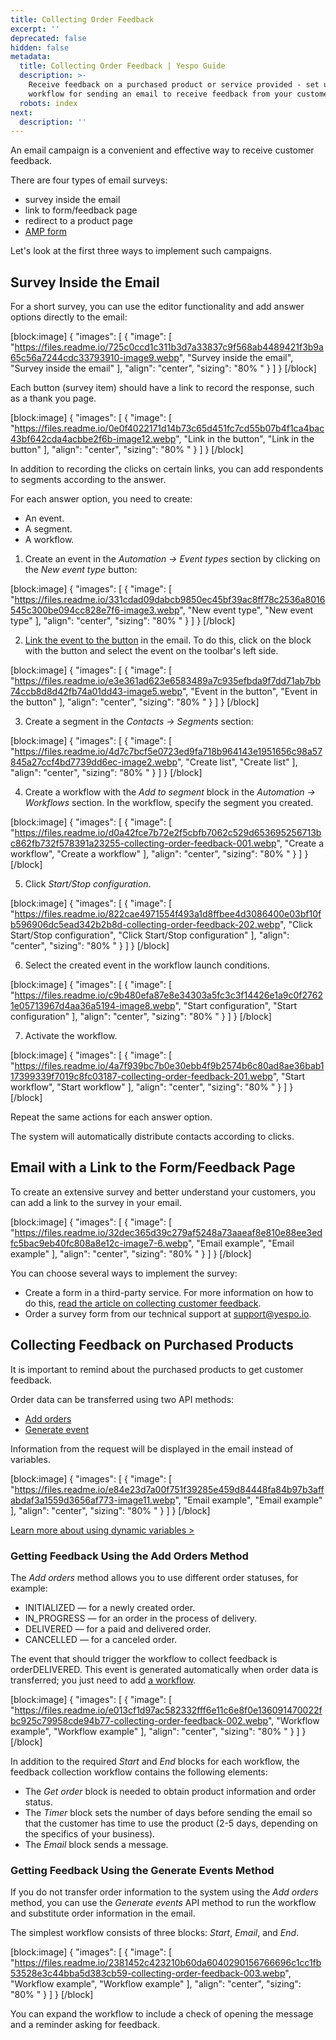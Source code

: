 ```yaml
---
title: Collecting Order Feedback
excerpt: ''
deprecated: false
hidden: false
metadata:
  title: Collecting Order Feedback | Yespo Guide
  description: >-
    Receive feedback on a purchased product or service provided - set up a
    workflow for sending an email to receive feedback from your customers.
  robots: index
next:
  description: ''
---
```

An email campaign is a convenient and effective way to receive customer feedback.

There are four types of email surveys:

- survey inside the email
- link to form/feedback page 
- redirect to a product page
- [AMP form](https://docs.yespo.io/docs/how-create-amp-form)

Let's look at the first three ways to implement such campaigns.

## Survey Inside the Email

For a short survey, you can use the editor functionality and add answer options directly to the email:

[block:image]
{
  "images": [
    {
      "image": [
        "https://files.readme.io/725c0ccd1c311b3d7a33837c9f568ab4489421f3b9a65c56a7244cdc33793910-image9.webp",
        "Survey inside the email",
        "Survey inside the email"
      ],
      "align": "center",
      "sizing": "80% "
    }
  ]
}
[/block]


Each button (survey item) should have a link to record the response, such as a thank you page.

[block:image]
{
  "images": [
    {
      "image": [
        "https://files.readme.io/0e0f4022171d14b73c65d451fc7cd55b07b4f1ca4bac43bf642cda4acbbe2f6b-image12.webp",
        "Link in the button",
        "Link in the button"
      ],
      "align": "center",
      "sizing": "80% "
    }
  ]
}
[/block]


In addition to recording the clicks on certain links, you can add respondents to segments according to the answer.

For each answer option, you need to create:

- An event.
- A segment.
- A workflow.

1. Create an event in the _Automation → Event types_ section by clicking on the _New event type_ button:

[block:image]
{
  "images": [
    {
      "image": [
        "https://files.readme.io/331cdad09dabcb9850ec45bf39ac8ff78c2536a8016545c300be094cc828e7f6-image3.webp",
        "New event type",
        "New event type"
      ],
      "align": "center",
      "sizing": "80% "
    }
  ]
}
[/block]


2. [Link the event to the button](https://docs.yespo.io/docs/how-add-scenario-button) in the email. To do this, click on the block with the button and select the event on the toolbar's left side.

[block:image]
{
  "images": [
    {
      "image": [
        "https://files.readme.io/e3e361ad623e6583489a7c935efbda9f7dd71ab7bb74ccb8d8d42fb74a01dd43-image5.webp",
        "Event in the button",
        "Event in the button"
      ],
      "align": "center",
      "sizing": "80% "
    }
  ]
}
[/block]


3. Create a segment in the _Contacts → Segments_ section:

[block:image]
{
  "images": [
    {
      "image": [
        "https://files.readme.io/4d7c7bcf5e0723ed9fa718b964143e1951656c98a57845a27ccf4bd7739dd6ec-image2.webp",
        "Create list",
        "Create list"
      ],
      "align": "center",
      "sizing": "80% "
    }
  ]
}
[/block]


4. Create a workflow with the _Add to segment_ block in the _Automation → Workflows_ section. In the workflow, specify the segment you created.

[block:image]
{
  "images": [
    {
      "image": [
        "https://files.readme.io/d0a42fce7b72e2f5cbfb7062c529d653695256713bc862fb732f578391a23255-collecting-order-feedback-001.webp",
        "Create a workflow",
        "Create a workflow"
      ],
      "align": "center",
      "sizing": "80% "
    }
  ]
}
[/block]


5. Click _Start/Stop configuration_.

[block:image]
{
  "images": [
    {
      "image": [
        "https://files.readme.io/822cae4971554f493a1d8ffbee4d3086400e03bf10fb596906dc5ead342b2b8d-collecting-order-feedback-202.webp",
        "Click Start/Stop configuration",
        "Click Start/Stop configuration"
      ],
      "align": "center",
      "sizing": "80% "
    }
  ]
}
[/block]


6. Select the created event in the workflow launch conditions.

[block:image]
{
  "images": [
    {
      "image": [
        "https://files.readme.io/c9b480efa87e8e34303a5fc3c3f14426e1a9c0f27621e05713967d4aa36a5194-image8.webp",
        "Start configuration",
        "Start configuration"
      ],
      "align": "center",
      "sizing": "80% "
    }
  ]
}
[/block]


7. Activate the workflow.

[block:image]
{
  "images": [
    {
      "image": [
        "https://files.readme.io/4a7f939bc7b0e30ebb4f9b2574b6c80ad8ae36bab117399339f7019c8fc03187-collecting-order-feedback-201.webp",
        "Start workflow",
        "Start workflow"
      ],
      "align": "center",
      "sizing": "80% "
    }
  ]
}
[/block]


Repeat the same actions for each answer option.

The system will automatically distribute contacts according to clicks.

## Email with a Link to the Form/Feedback Page

To create an extensive survey and better understand your customers, you can add a link to the survey in your email.

[block:image]
{
  "images": [
    {
      "image": [
        "https://files.readme.io/32dec365d39c279af5248a73aaeaf8e810e88ee3edfc5bac9eb40fc808a8e12c-image7-6.webp",
        "Email example",
        "Email example"
      ],
      "align": "center",
      "sizing": "80% "
    }
  ]
}
[/block]


You can choose several ways to implement the survey:

- Create a form in a third-party service. For more information on how to do this, [read the article on collecting customer feedback](https://yespo.io/blog/survey-forms-making-how-learn-more-about-your-client).
- Order a survey form from our technical support at [support@yespo.io](mailto:support@yespo.io).

## Collecting Feedback on Purchased Products

It is important to remind about the purchased products to get customer feedback.

Order data can be transferred using two API methods:

- [Add orders](https://docs.yespo.io/reference/ordersbulkinsert-1)
- [Generate event](https://docs.yespo.io/reference/registerevent_1)

Information from the request will be displayed in the email instead of variables.

[block:image]
{
  "images": [
    {
      "image": [
        "https://files.readme.io/e84e23d7a00f751f39285e459d84448fa84b97b3affabdaf3a1559d3656af773-image11.webp",
        "Email example",
        "Email example"
      ],
      "align": "center",
      "sizing": "80% "
    }
  ]
}
[/block]


[Learn more about using dynamic variables >](https://docs.yespo.io/docs/using-velocity-email)

### Getting Feedback Using the Add Orders Method

The _Add orders_ method allows you to use different order statuses, for example:

- INITIALIZED — for a newly created order.
- IN\_PROGRESS — for an order in the process of delivery.
- DELIVERED — for a paid and delivered order.
- CANCELLED — for a canceled order.

The event that should trigger the workflow to collect feedback is orderDELIVERED. This event is generated automatically when order data is transferred; you just need to add [a workflow](https://docs.yespo.io/docs/workflow-management).

[block:image]
{
  "images": [
    {
      "image": [
        "https://files.readme.io/e013cf1d97ac582332fff6e11c6e8f0e136091470022fbc925c79958cde94b77-collecting-order-feedback-002.webp",
        "Workflow example",
        "Workflow example"
      ],
      "align": "center",
      "sizing": "80% "
    }
  ]
}
[/block]


In addition to the required _Start_ and _End_ blocks for each workflow, the feedback collection workflow contains the following elements:

- The _Get order_ block is needed to obtain product information and order status.
- The _Timer_ block sets the number of days before sending the email so that the customer has time to use the product (2-5 days, depending on the specifics of your business).
- The _Email_ block sends a message. 

### Getting Feedback Using the Generate Events Method

If you do not transfer order information to the system using the _Add orders_ method, you can use the _Generate events_ API method to run the workflow and substitute order information in the email.

The simplest workflow consists of three blocks: _Start_, _Email_, and _End_.

[block:image]
{
  "images": [
    {
      "image": [
        "https://files.readme.io/2381452c423210b60da6040290156766696c1cc1fb53528e3c44bba5d383cb59-collecting-order-feedback-003.webp",
        "Workflow example",
        "Workflow example"
      ],
      "align": "center",
      "sizing": "80% "
    }
  ]
}
[/block]


You can expand the workflow to include a check of opening the message and a reminder asking for feedback.